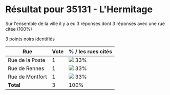 # Résultat pour 35131 - L'Hermitage

Sur l'ensemble de la ville il y a eu 3 réponses dont 3 réponses avec une rue citée (100%)

3 points noirs identifiés

| Rue | Vote | % / les rues cités|
|-----|------|-------------------|
| Rue de la Poste | 1 | <img src="../../img/bar_33.gif" />&nbsp;33%|
| Rue de Rennes | 1 | <img src="../../img/bar_33.gif" />&nbsp;33%|
| Rue de Montfort | 1 | <img src="../../img/bar_33.gif" />&nbsp;33%|
| **Total** | 3 | 100%|
